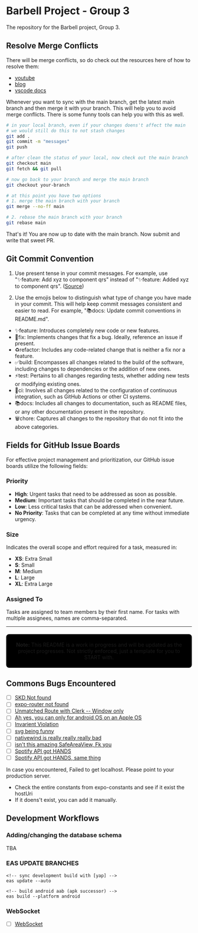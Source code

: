 # Barbell Project - Group 3

The repository for the Barbell project, Group 3.

## Resolve Merge Conflicts

There will be merge conflicts, so do check out the resources here of how to resolve them:

- [youtube](https://www.youtube.com/watch?v=QmKdodJU-js)
- [blog](https://leonardomontini.dev/merge-conflict-vscode/)
- [vscode docs](https://code.visualstudio.com/docs/sourcecontrol/overview)

Whenever you want to sync with the main branch, get the latest main branch and then merge it with your branch. This will help you to avoid merge conflicts. There is some funny tools can help you with this
as well.

```bash
# in your local branch, even if your changes doens't affect the main
# we would still do this to not stash changes
git add .
git commit -m "messages"
git push

# after clean the status of your local, now check out the main branch
git checkout main
git fetch && git pull

# now go back to your branch and merge the main branch
git checkout your-branch

# at this point you have two options
# 1. merge the main branch with your branch
git merge --no-ff main

# 2. rebase the main branch with your branch
git rebase main
```

That's it! You are now up to date with the main branch. Now submit and write that sweet PR.

## Git Commit Convention

1. Use present tense in your commit messages. For example, use "✨feature: Add xyz to component qrs" instead of "✨feature: Added xyz to component qrs". ([Source](https://stackoverflow.com/questions/3580013/should-i-use-past-or-present-tense-in-git-commit-messages))

2. Use the emojis below to distinguish what type of change you have made in your commit. This will help keep commit messages consistent and easier to read. For example, "📚docs: Update commit conventions in README.md".

- ✨feature: Introduces completely new code or new features.
- 🐛fix: Implements changes that fix a bug. Ideally, reference an issue if present.
- ♻️refactor: Includes any code-related change that is neither a fix nor a feature.
- ✅build: Encompasses all changes related to the build of the software, including changes to dependencies or the addition of new ones.
- ⚡️test: Pertains to all changes regarding tests, whether adding new tests or modifying existing ones.
- 🚰ci: Involves all changes related to the configuration of continuous integration, such as GitHub Actions or other CI systems.
- 📚docs: Includes all changes to documentation, such as README files, or any other documentation present in the repository.
- 🗑️chore: Captures all changes to the repository that do not fit into the above categories.

## Fields for GitHub Issue Boards

For effective project management and prioritization, our GitHub issue boards utilize the following fields:

### Priority

- **High**: Urgent tasks that need to be addressed as soon as possible.
- **Medium**: Important tasks that should be completed in the near future.
- **Low**: Less critical tasks that can be addressed when convenient.
- **No Priority**: Tasks that can be completed at any time without immediate urgency.

### Size

Indicates the overall scope and effort required for a task, measured in:

- **XS**: Extra Small
- **S**: Small
- **M**: Medium
- **L**: Large
- **XL**: Extra Large

### Assigned To

Tasks are assigned to team members by their first name. For tasks with multiple assignees, names are comma-separated.

---

<div align="center" style="background-color: #000000; border-radius: 8px; padding: 20px; margin: 20px 0;">
  <strong>Note:</strong> This README is a work in progress and will be updated as the project progresses. Not strictly enforced, just a template for you to START with.
</div>

## Commons Bugs Encountered

- [ ] [SKD Not found](https://stackoverflow.com/questions/27620262/sdk-location-not-found-define-location-with-sdk-dir-in-the-local-properties-fil)
- [ ] [expo-router not found](https://github.com/expo/router/issues/748)
- [ ] [Unmatched Route with Clerk -- Window only](https://github.com/expo/router/issues/457)
- [ ] [Ah yes, you can only for android OS on an Apple OS](https://github.com/expo/eas-cli/issues/1726)
- [ ] [Invarient Violation](https://github.com/JesperLekland/react-native-svg-charts/issues/201)
- [ ] [svg being funny](https://github.com/software-mansion/react-native-svg/issues/1405)
- [ ] [nativewind is really really really bad](https://github.com/marklawlor/nativewind/issues/556)
- [ ] [isn't this amazing SafeAreaView, Fk you](https://github.com/marklawlor/nativewind/issues/628)
- [ ] [Spotify API got HANDS](https://stackoverflow.com/questions/71631183/spotify-403-user-not-registered-in-the-developer-dashboard)
- [ ] [Spotify API got HANDS, same thing](https://www.reddit.com/r/learnprogramming/comments/11warb8/need_help_with_spotify_api/)

In case you encountered, Failed to get localhost. Please point to your production server.

- Check the entire constants from expo-constants and see if it exist the hostUri
- If it doens't exist, you can add it manually.

## Development Workflows

### Adding/changing the database schema

TBA

### EAS UPDATE BRANCHES

```
<!-- sync development build with [yap] -->
eas update --auto

<!-- build android aab (apk successor) -->
eas build --platform android
```

### WebSocket

- [ ] [WebSocket](https://medium.com/@jonas.skackauskas/practical-implementation-of-websockets-with-next-js-and-trpc-eb5fb3b5c211)
